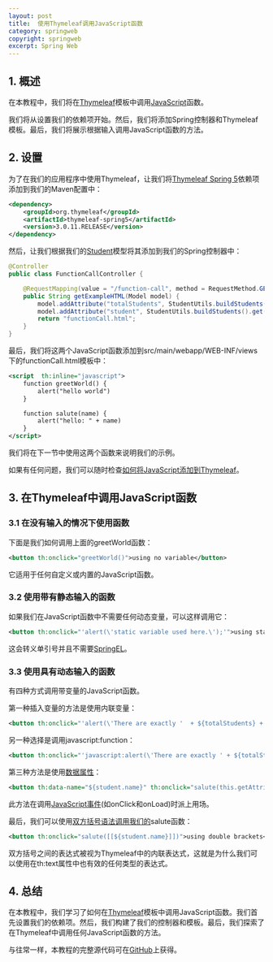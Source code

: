 ```yaml
---
layout: post
title:  使用Thymeleaf调用JavaScript函数
category: springweb
copyright: springweb
excerpt: Spring Web
---
```


## 1. 概述

在本教程中，我们将在[Thymeleaf](https://www.baeldung.com/thymeleaf-in-spring-mvc)模板中调用[JavaScript](https://developer.mozilla.org/en-US/docs/Web/JavaScript)函数。

我们将从设置我们的依赖项开始。然后，我们将添加Spring控制器和Thymeleaf模板。最后，我们将展示根据输入调用JavaScript函数的方法。

## 2. 设置

为了在我们的应用程序中使用Thymeleaf，让我们将[Thymeleaf Spring 5](https://search.maven.org/search?q=a:thymeleaf-spring5)依赖项添加到我们的Maven配置中：

```xml
<dependency>
    <groupId>org.thymeleaf</groupId>
    <artifactId>thymeleaf-spring5</artifactId>
    <version>3.0.11.RELEASE</version>
</dependency>
```

然后，让我们根据我们的[Student](https://www.baeldung.com/thymeleaf-in-spring-mvc#2-collection-attributes)模型将其添加到我们的Spring控制器中：

```java
@Controller
public class FunctionCallController {

    @RequestMapping(value = "/function-call", method = RequestMethod.GET)
    public String getExampleHTML(Model model) {
        model.addAttribute("totalStudents", StudentUtils.buildStudents().size());
        model.addAttribute("student", StudentUtils.buildStudents().get(0));
        return "functionCall.html";
    }
}
```

最后，我们将这两个JavaScript函数添加到src/main/webapp/WEB-INF/views下的functionCall.html模板中：

```xml
<script  th:inline="javascript">
    function greetWorld() {
        alert("hello world")
    }

    function salute(name) {
        alert("hello: " + name)
    }
</script>
```

我们将在下一节中使用这两个函数来说明我们的示例。

如果有任何问题，我们可以随时检查[如何将JavaScript添加到Thymeleaf](https://www.baeldung.com/spring-thymeleaf-css-js)。

## 3. 在Thymeleaf中调用JavaScript函数

### 3.1 在没有输入的情况下使用函数

下面是我们如何调用上面的greetWorld函数：

```xml
<button th:onclick="greetWorld()">using no variable</button>
```

它适用于任何自定义或内置的JavaScript函数。

### 3.2 使用带有静态输入的函数

如果我们在JavaScript函数中不需要任何动态变量，可以这样调用它：

```xml
<button th:onclick="'alert(\'static variable used here.\');'">using static variable</button>
```

这会转义单引号并且不需要[SpringEL](https://www.baeldung.com/spring-expression-language)。

### 3.3 使用具有动态输入的函数

有四种方式调用带变量的JavaScript函数。

第一种插入变量的方法是使用内联变量：

```xml
<button th:onclick="'alert(\'There are exactly '  + ${totalStudents} +  ' students\');'">using inline dynamic variable</button>
```

另一种选择是调用javascript:function：

```xml
<button th:onclick="'javascript:alert(\'There are exactly ' + ${totalStudents} + ' students\');'">using javascript:function</button>
```

第三种方法是使用[数据属性](https://www.baeldung.com/thymeleaf-custom-html-attributes)：

```xml
<button th:data-name="${student.name}" th:onclick="salute(this.getAttribute('data-name'))">using data attribute</button>
```

此方法在调用[JavaScript事件](https://developer.mozilla.org/en-US/docs/Web/Events)(如onClick和onLoad)时派上用场。

最后，我们可以使用[双方括号语法调用我们的](https://www.thymeleaf.org/doc/tutorials/3.0/usingthymeleaf.html#expression-inlining)salute函数：

```xml
<button th:onclick="salute([[${student.name}]])">using double brackets</button>
```

双方括号之间的表达式被视为Thymeleaf中的内联表达式，这就是为什么我们可以使用在th:text属性中也有效的任何类型的表达式。

## 4. 总结

在本教程中，我们学习了如何在[Thymeleaf](https://www.baeldung.com/thymeleaf-in-spring-mvc)模板中调用JavaScript函数。我们首先设置我们的依赖项。然后，我们构建了我们的控制器和模板。最后，我们探索了在Thymeleaf中调用任何JavaScript函数的方法。

与往常一样，本教程的完整源代码可在[GitHub](https://github.com/tuyucheng7/taketoday-tutorial4j/tree/master/spring-web-modules)上获得。